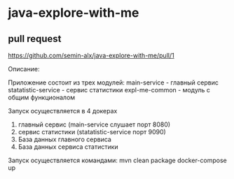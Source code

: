 # java-explore-with-me

pull request
--------------
https://github.com/semin-alx/java-explore-with-me/pull/1

Описание:

Приложение состоит из трех модулей:
main-service - главный сервис
statatistic-service - сервис статистики
expl-me-common - модуль с общим функционалом

Запуск осуществляется в 4 докерах
1. главный сервис (main-service слушает порт 8080)
2. сервис статистики (statatistic-service порт 9090)
3. База данных главного сервиса
4. База данных сервиса статистики

Запуск осуществляется командами:
mvn clean package
docker-compose up


